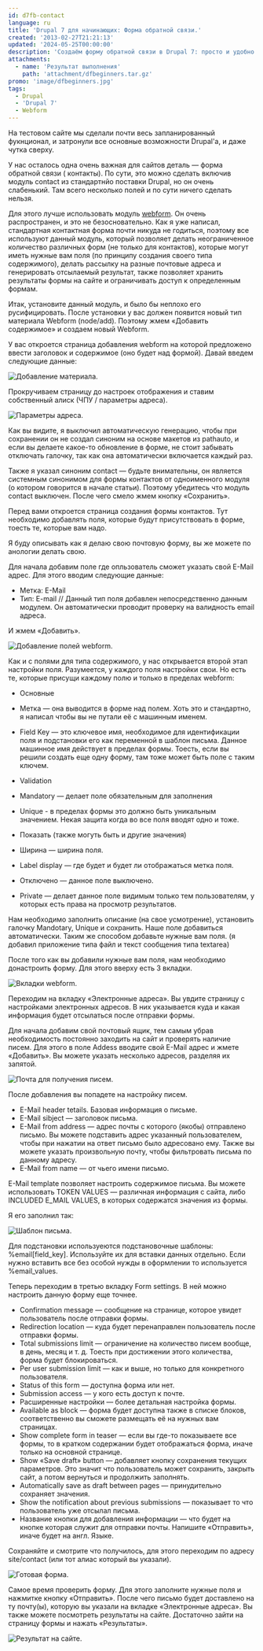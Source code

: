 ```yaml
---
id: d7fb-contact
language: ru
title: 'Drupal 7 для начинающих: Форма обратной связи.'
created: '2013-02-27T21:21:13'
updated: '2024-05-25T00:00:00'
description: 'Создаём форму обратной связи в Drupal 7: просто и удобно!'
attachments:
  - name: 'Результат выполнения'
    path: 'attachment/dfbeginners.tar.gz'
promo: 'image/dfbeginners.jpg'
tags:
  - Drupal
  - 'Drupal 7'
  - Webform
---
```


На тестовом сайте мы сделали почти весь запланированный фукнционал, и затронули
все основные возможности Drupal'a, и даже чутка сверху.

У нас осталось одна очень важная для сайтов деталь — форма обратной связи (
контакты). По сути, это можно сделать включив модуль contact из стандартнйо
поставки Drupal, но он очень слабенький. Там всего несколько полей и по сути
ничего сделать нельзя.

Для этого лучше использовать
модуль [webform](http://drupal.org/project/webform). Он очень распространен, и
это не безосновательно. Как я уже написал, стандартная контактная форма почти
никуда не годиться, поэтому все используют данный модуль, который позволяет
делать неограниченное количество различных форм (не только для контактов),
которые могут иметь нужные вам поля (по принципу создания своего типа
содержимого), делать рассылку на разные почтовые адреса и генерировать
отсылаемый результат, также позволяет хранить результаты формы на сайте и
ограничивать доступ к определенным формам.

Итак, установите данный модуль, и было бы неплохо его русифицировать. После
установки у вас должен появится новый тип материала Webform (node/add). Поэтому
жмем «Добавить содержимое» и создаем новый Webform.

У вас откроется страница добавления webform на которой предложено ввести
заголовок и содержимое (оно будет над формой). Давай введем следующие данные:

![Добавление материала.](image/1.png)

Прокручиваем страницу до настроек отображения и ставим собственный алиск (ЧПУ /
параметры адреса).

![Параметры адреса.](image/2.png)

Как вы видите, я выключил автоматическую генерацию, чтобы при сохранении он не
создал синоним на основе макетов из pathauto, и если вы делаете какое-то
обновление в форме, не стоит забывать отключать галочку, так как она
автоматически включается каждый раз.

Также я указал синоним contact — будьте внимательны, он является системным
синонимом для формы контактов от одноименного модуля (о котором говорится в
начале статьи). Поэтому убедитесь что модуль contact выключен. После чего смело
жмем кнопку «Сохранить».

Перед вами откроется страница создания формы контактов. Тут необходимо добавлять
поля, которые будут присутствовать в форме, тоесть те, которые вам надо.

Я буду описывать как я делаю свою почтовую форму, вы же можете по анологии
делать свою.

Для начала добавим поле где опльзователь сможет указать свой E-Mail адрес. Для
этого вводим следующие данные:

- Метка: E-Mail
- Тип: E-mail // Данный тип поля добавлен непосредственно данным модулем. Он
  автоматически проводит проверку на валидность email адреса.

И жмем «Добавить».

![Добавление полей webform.](image/3.png)

Как и с полями для типа содержимого, у нас открывается второй этап настройки
поля. Разумеется, у каждого поля настройки свои. Но есть те, которые присущи
каждому полю и только в пределах webform:

- Основные
- Метка — она выводится в форме над полем. Хоть это и стандартно, я написал
  чтобы вы не путали её с машинным именем.
- Field Key — это ключевое имя, необходимое для идентификации поля и подстановки
  его как переменной в шаблон письма. Данное машинное имя действует в пределах
  формы. Тоесть, если вы решили создать еще одну форму, там тоже может быть поле
  с таким ключем.
- Validation

- Mandatory — делает поле обязательным для заполнения
- Unique - в пределах формы это должно быть уникальным значением. Некая защита
  когда во все поля вводят одно и тоже.
- Показать (также могуть быть и другие значения)

- Ширина — ширина поля.
- Label display — где будет и будет ли отображаться метка поля.
- Отключено — данное поле выключено.
- Private — делает данное поле видимым только тем пользователям, у которых есть
  права на просмотр результатов.

Нам необходимо заполнить описание (на свое усмотрение), установить галочку
Mandotary, Unique и сохранить. Наше поле добавиться автоматически. Таким же
способом добавьте нужные вам поля. (я добавил приложение типа файл и текст
сообщения типа textarea)

После того как вы добавили нужные вам поля, нам необходимо донастроить форму.
Для этого вверху есть 3 вкладки.

![Вкладки webform.](image/4.png)

Переходим на вкладку «Электронные адреса». Вы увдите страницу с настройками
электронных адресов. В них указывается куда и какая информация будет отсылаться
после отправки формы.

Для начала добавим свой почтовый ящик, тем самым убрав необходимость постоянно
заходить на сайт и проверять наличие писем. Для этого в поле Addess вводите свой
E-Mail адрес и жмете «Добавить». Вы можете указать несколько адресов, разделяя
их запятой.

![Почта для получения писем.](image/5.png)

После добавления вы попадете на настройку писем.

- E-Mail header tetails. Базовая информация о письме.
- E-Mail sibject — заголовок письма.
- E-Mail from address — адрес почты с которого (якобы) отправлено письмо. Вы
  можете подставить адрес указанный пользователем, чтобы при нажатии на ответ
  письмо было адресовано ему. Также вы можете указать произвольную почту, чтобы
  фильтровать письма по данному адресу.
- E-Mail from name — от чьего имени письмо.

E-Mail template позволяет настроить содержимое письма. Вы можете использовать
TOKEN VALUES — различная информация с сайта, либо INCLUDED E_MAIL VALUES, в
которых содержатся значения из формы.

Я его заполнил так:

![Шаблон письма.](image/6.jpg)

Для подстановки используеются подстановочные шаблоны: %email[field_key].
Используйте их для вставки данных отдельно. Если нужно вставить все без особой
нужды в оформлении то используется %email_values.

Теперь переходим в третью вкладку Form settings. В ней можно настроить данную
форму еще точнее.

- Confirmation message — сообщение на странице, которое увидет пользователь
  после отправки формы.
- Redirection location — куда будет перенаправлен пользователь после отправки
  формы.
- Total submissions limit — ограничение на количество писем вообще, в день,
  месяц и т. д. Тоесть при достижении этого количества, форма будет
  блокироваться.
- Per user submission limit — как и выше, но только для конкретного
  пользователя.
- Status of this form — доступна форма или нет.
- Submission access — у кого есть доступ к почте.
- Расширенные настройки — более детальная настройка формы.
- Available as block — форма будет доступна также в списке блоков,
  соответственно вы сможете размещать её на нужных вам страницах.
- Show complete form in teaser — если вы где-то показываете все формы, то в
  кратком содержании будет отображаться форма, иначе только на основной
  странице.
- Show «Save draft» button — добавляет кнопку сохранения текущих параметров. Это
  значит что пользователь может сохранить, закрыть сайт, а потом вернуться и
  продолжить заполнять.
- Automatically save as draft between pages — принудительно сохраняет значения.
- Show the notification about previous submissions — показывает то что
  пользователь уже отсылал письма.
- Название кнопки для добавления информации — что будет на кнопке которая служит
  для отправки почты. Напишите «Отправить», иначе будет на англ. Языке.

Сохраняйте и смотрите что получилось, для этого переходим по адресу
site/contact (или тот алиас который вы указали).

![Готовая форма.](image/7.png)

Самое время проверить форму. Для этого заполните нужные поля и нажмитке кнопку
«Отправить». После чего письмо будет доставлено на ту почту(ы), которую вы
указали на вкладке «Электронные адреса». Вы также можете посмотреть результаты
на сайте. Достаточно зайти на страницу формы и нажать «Результаты».

![Результат на сайте.](image/8.png)
